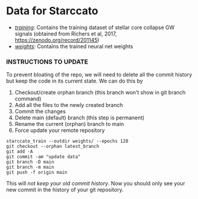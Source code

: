# Data for Starccato

- [*training*](https://starccato.github.io/data/training): Contains the training dataset of stellar core collapse GW signals (obtained from Richers et al, 2017, https://zenodo.org/record/201145)
- [*weights*](https://starccato.github.io/data/weights/): Contains the trained neural net weights


### INSTRUCTIONS TO UPDATE

To prevent bloating of the repo, we will need to delete all the commit history but keep the code in its current state. We can do this by

1. Checkout/create orphan branch (this branch won't show in git branch command)
2. Add all the files to the newly created branch
3. Commit the changes
4. Delete main (default) branch (this step is permanent)
5. Rename the current (orphan) branch to main
6. Force update your remote repository

```
starccato_train --outdir weights/ --epochs 128
git checkout --orphan latest_branch
git add -A
git commit -am "update data"
git branch -D main
git branch -m main
git push -f origin main
```

This will *not keep your old commit history*.
Now you should only see your new commit in the history of your git repository.
